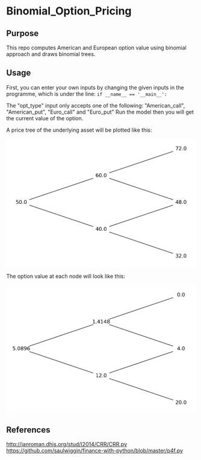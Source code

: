 # Binomial_Option_Pricing
## Purpose
This repo computes American and European option value using binomial approach and draws binomial trees.

## Usage
First, you can enter your own inputs by changing the given inputs in the programme, which is under the line:
`if __name__ == '__main__':`

The "opt_type" input only accepts one of the following: "American_call", "American_put", "Euro_call" and "Euro_put"
Run the model then you will get the current value of the option.

A price tree of the underlying asset will be plotted like this:

![alt text](Binomial_Price_Tree.png)

The option value at each node will look like this:

![alt text](Binomial_Value_Tree.png)

## References
http://janroman.dhis.org/stud/I2014/CRR/CRR.py
https://github.com/saulwiggin/finance-with-python/blob/master/p4f.py


